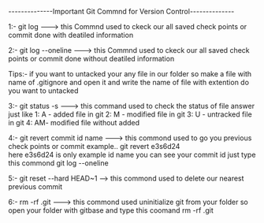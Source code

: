 --------------Important Git Commnd for Version Control--------------

1:- git log   ---> this Commnd used to ckeck our all saved check points or commit done 
                   with deatiled information

2:- git log --oneline   ---> this Commnd used to ckeck our all saved check points or commit done without deatiled information 

Tips:- if you want to untacked your any file in our folder so make a file with name of
      .gitignore and open it and write the name of file with extention do you want to
       untacked

 3:- git status -s   ---> this command used to check the status of file
      answer just like 1:  A - added file in git 
                       2:  M - modified file in git 
                       3:  U - untracked file in git
                       4:  AM- modified file without added

4:-  git revert commit id name  ---> this commond used to go you previous check points    or commit example..   git revert e3s6d24   
here e3s6d24 is only example id name you can see  your commit id just type this commond 
git log --oneline

5:- git reset --hard HEAD~1  --> this commond used to delete our nearest previous commit 

6:- rm -rf .git --->  this commond used uninitialize git from your folder so open your folder with gitbase and type this coomand 
     rm -rf .git 

